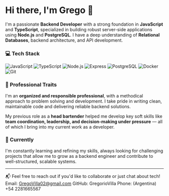 # Hi there, I'm Grego 👋

I'm a passionate **Backend Developer** with a strong foundation in **JavaScript** and **TypeScript**, specialized in building robust server-side applications using **Node.js** and **PostgreSQL**. I have a deep understanding of **Relational Databases**, backend architecture, and API development.

### 💻 Tech Stack

![JavaScript](https://img.shields.io/badge/JavaScript-F7DF1E?style=for-the-badge&logo=javascript&logoColor=black)
![TypeScript](https://img.shields.io/badge/TypeScript-3178C6?style=for-the-badge&logo=typescript&logoColor=white)
![Node.js](https://img.shields.io/badge/Node.js-339933?style=for-the-badge&logo=node.js&logoColor=white)
![Express](https://img.shields.io/badge/Express.js-000000?style=for-the-badge&logo=express&logoColor=white)
![PostgreSQL](https://img.shields.io/badge/PostgreSQL-4169E1?style=for-the-badge&logo=postgresql&logoColor=white)
![Docker](https://img.shields.io/badge/Docker-2496ED?style=for-the-badge&logo=docker&logoColor=white)
![Git](https://img.shields.io/badge/Git-F05032?style=for-the-badge&logo=git&logoColor=white)

### 💼 Professional Traits
I'm an **organized and responsible professional**, with a methodical approach to problem solving and development. I take pride in writing clean, maintainable code and delivering reliable backend solutions.

My previous role as a **head bartender** helped me develop key soft skills like **team coordination, leadership, and decision-making under pressure** — all of which I bring into my current work as a developer.

### 🚀 Currently
I'm constantly learning and refining my skills, always looking for challenging projects that allow me to grow as a backend engineer and contribute to well-structured, scalable systems.

---

📬 Feel free to reach out if you'd like to collaborate or just chat about tech!
Email: GregoVilla02@gmail.com
GitHub: GregorioVilla
Phone: (Argentina) +54 2281665567
